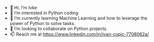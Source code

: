 - 👋 Hi, I’m Ivke
- 👀 I’m interested in Python coding
- 🌱 I’m currently learning Machine Learning and how to leverage the power of Python to solve tasks.
- 💞️ I’m looking to collaborate on Python projects. 
- 📫 Reach me at https://www.linkedin.com/in/ivan-copic-7708062a/

<!---
ivkecodye/ivkecodye is a ✨ special ✨ repository because its `README.md` (this file) appears on your GitHub profile.
You can click the Preview link to take a look at your changes.
--->
